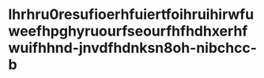 # lhrhru0resufioerhfuiertfoihruihirwfuweefhpghyruourfseourfhfhdhxerhfwuifhhnd-jnvdfhdnksn8oh-nibchcc-b